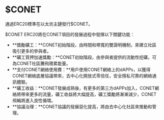 # $CONET

通過ERC20標準在以太坊主鏈發行$CONET。

$CONET ERC20將在CONET項目的發展過程中發揮以下關鍵功能：

* **獎勵礦工：**CONET初始階段，由時間和帶寬的雙證明機制，來建立社區吸引更多的參與者。
* **礦工質押加速獎勵：**CONET初始階段，由參與者提供的流動性挖礦，可為CONET社區騰飛積累能量。
* **支付CONET網絡使用費：**用戶使用CONET網絡上的dAPPs，以獲得CONET網絡底層協議帶來，去中心化開放式零信任，安全隱私可靠的網絡通訊體驗。
* **礦工收益：**CONET發展成熟後，有更多的第三方dAPPs加入，CONET網絡將帶來更多的流量，礦工收益將大幅提高，礦工獎勵將漸漸減少，CONET飛輪將進入良性循環。
* **協議治理：**CONET協議的發展惡化提高，將由去中心化社區來推動和管理。
